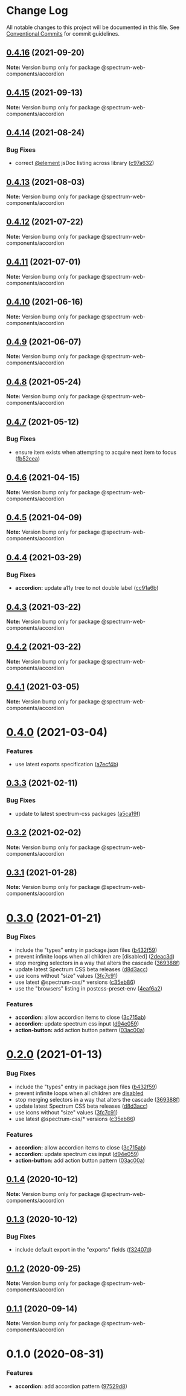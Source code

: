 # Change Log

All notable changes to this project will be documented in this file.
See [Conventional Commits](https://conventionalcommits.org) for commit guidelines.

## [0.4.16](https://github.com/adobe/spectrum-web-components/compare/@spectrum-web-components/accordion@0.4.15...@spectrum-web-components/accordion@0.4.16) (2021-09-20)

**Note:** Version bump only for package @spectrum-web-components/accordion

## [0.4.15](https://github.com/adobe/spectrum-web-components/compare/@spectrum-web-components/accordion@0.4.14...@spectrum-web-components/accordion@0.4.15) (2021-09-13)

**Note:** Version bump only for package @spectrum-web-components/accordion

## [0.4.14](https://github.com/adobe/spectrum-web-components/compare/@spectrum-web-components/accordion@0.4.13...@spectrum-web-components/accordion@0.4.14) (2021-08-24)

### Bug Fixes

-   correct [@element](https://github.com/element) jsDoc listing across library ([c97a632](https://github.com/adobe/spectrum-web-components/commit/c97a6320c16a2b3053637e22bca0d56ce0cd5ae5))

## [0.4.13](https://github.com/adobe/spectrum-web-components/compare/@spectrum-web-components/accordion@0.4.12...@spectrum-web-components/accordion@0.4.13) (2021-08-03)

**Note:** Version bump only for package @spectrum-web-components/accordion

## [0.4.12](https://github.com/adobe/spectrum-web-components/compare/@spectrum-web-components/accordion@0.4.11...@spectrum-web-components/accordion@0.4.12) (2021-07-22)

**Note:** Version bump only for package @spectrum-web-components/accordion

## [0.4.11](https://github.com/adobe/spectrum-web-components/compare/@spectrum-web-components/accordion@0.4.10...@spectrum-web-components/accordion@0.4.11) (2021-07-01)

**Note:** Version bump only for package @spectrum-web-components/accordion

## [0.4.10](https://github.com/adobe/spectrum-web-components/compare/@spectrum-web-components/accordion@0.4.9...@spectrum-web-components/accordion@0.4.10) (2021-06-16)

**Note:** Version bump only for package @spectrum-web-components/accordion

## [0.4.9](https://github.com/adobe/spectrum-web-components/compare/@spectrum-web-components/accordion@0.4.8...@spectrum-web-components/accordion@0.4.9) (2021-06-07)

**Note:** Version bump only for package @spectrum-web-components/accordion

## [0.4.8](https://github.com/adobe/spectrum-web-components/compare/@spectrum-web-components/accordion@0.4.7...@spectrum-web-components/accordion@0.4.8) (2021-05-24)

**Note:** Version bump only for package @spectrum-web-components/accordion

## [0.4.7](https://github.com/adobe/spectrum-web-components/compare/@spectrum-web-components/accordion@0.4.6...@spectrum-web-components/accordion@0.4.7) (2021-05-12)

### Bug Fixes

-   ensure item exists when attempting to acquire next item to focus ([fb52cea](https://github.com/adobe/spectrum-web-components/commit/fb52ceac75f76943788411b206fd39739ff66a54))

## [0.4.6](https://github.com/adobe/spectrum-web-components/compare/@spectrum-web-components/accordion@0.4.5...@spectrum-web-components/accordion@0.4.6) (2021-04-15)

**Note:** Version bump only for package @spectrum-web-components/accordion

## [0.4.5](https://github.com/adobe/spectrum-web-components/compare/@spectrum-web-components/accordion@0.4.4...@spectrum-web-components/accordion@0.4.5) (2021-04-09)

**Note:** Version bump only for package @spectrum-web-components/accordion

## [0.4.4](https://github.com/adobe/spectrum-web-components/compare/@spectrum-web-components/accordion@0.4.3...@spectrum-web-components/accordion@0.4.4) (2021-03-29)

### Bug Fixes

-   **accordion:** update a11y tree to not double label ([cc91a6b](https://github.com/adobe/spectrum-web-components/commit/cc91a6bc597582ef08a5d3cf1a329b9866b3cbf1))

## [0.4.3](https://github.com/adobe/spectrum-web-components/compare/@spectrum-web-components/accordion@0.4.2...@spectrum-web-components/accordion@0.4.3) (2021-03-22)

**Note:** Version bump only for package @spectrum-web-components/accordion

## [0.4.2](https://github.com/adobe/spectrum-web-components/compare/@spectrum-web-components/accordion@0.4.1...@spectrum-web-components/accordion@0.4.2) (2021-03-22)

**Note:** Version bump only for package @spectrum-web-components/accordion

## [0.4.1](https://github.com/adobe/spectrum-web-components/compare/@spectrum-web-components/accordion@0.4.0...@spectrum-web-components/accordion@0.4.1) (2021-03-05)

**Note:** Version bump only for package @spectrum-web-components/accordion

# [0.4.0](https://github.com/adobe/spectrum-web-components/compare/@spectrum-web-components/accordion@0.3.3...@spectrum-web-components/accordion@0.4.0) (2021-03-04)

### Features

-   use latest exports specification ([a7ecf4b](https://github.com/adobe/spectrum-web-components/commit/a7ecf4b6da7996f36a8a89f62cc2384709497008))

## [0.3.3](https://github.com/adobe/spectrum-web-components/compare/@spectrum-web-components/accordion@0.3.2...@spectrum-web-components/accordion@0.3.3) (2021-02-11)

### Bug Fixes

-   update to latest spectrum-css packages ([a5ca19f](https://github.com/adobe/spectrum-web-components/commit/a5ca19f67d5b3f0951667c4441d4d977bf1e0937))

## [0.3.2](https://github.com/adobe/spectrum-web-components/compare/@spectrum-web-components/accordion@0.3.1...@spectrum-web-components/accordion@0.3.2) (2021-02-02)

**Note:** Version bump only for package @spectrum-web-components/accordion

## [0.3.1](https://github.com/adobe/spectrum-web-components/compare/@spectrum-web-components/accordion@0.3.0...@spectrum-web-components/accordion@0.3.1) (2021-01-28)

**Note:** Version bump only for package @spectrum-web-components/accordion

# [0.3.0](https://github.com/adobe/spectrum-web-components/compare/@spectrum-web-components/accordion@0.1.4...@spectrum-web-components/accordion@0.3.0) (2021-01-21)

### Bug Fixes

-   include the "types" entry in package.json files ([b432f59](https://github.com/adobe/spectrum-web-components/commit/b432f5982b3b79f80af12f6d0312cbe2285e608b))
-   prevent infinite loops when all children are [disabled] ([2deac3d](https://github.com/adobe/spectrum-web-components/commit/2deac3d88ea7f2f27e74d60793e253952d0d765f))
-   stop merging selectors in a way that alters the cascade ([369388f](https://github.com/adobe/spectrum-web-components/commit/369388f8cc147543891087991c569f849ddb9b38))
-   update latest Spectrum CSS beta releases ([d8d3acc](https://github.com/adobe/spectrum-web-components/commit/d8d3acc86de31e58219db6ba2a9d045b83cbe103))
-   use icons without "size" values ([3fc7c91](https://github.com/adobe/spectrum-web-components/commit/3fc7c91713793a928082eae15fc3d9dec638a31a))
-   use latest @spectrum-css/\* versions ([c35eb86](https://github.com/adobe/spectrum-web-components/commit/c35eb86defd89a0c36b5ea186f6d40f20851b5e5))
-   use the "browsers" listing in postcss-preset-env ([4eaf6a2](https://github.com/adobe/spectrum-web-components/commit/4eaf6a28f7b5eaf60487841d264d6d804ae675ce))

### Features

-   **accordion:** allow accordion items to close ([3c715ab](https://github.com/adobe/spectrum-web-components/commit/3c715abc4038b1baeb2412613cc0acdd194c0e2d))
-   **accordion:** update spectrum css input ([d94e059](https://github.com/adobe/spectrum-web-components/commit/d94e059a8735405fedc5615bc9c66e4f71120e4d))
-   **action-button:** add action button pattern ([03ac00a](https://github.com/adobe/spectrum-web-components/commit/03ac00a710290e6a78340f206d88385a4f8ae8c2))

# [0.2.0](https://github.com/adobe/spectrum-web-components/compare/@spectrum-web-components/accordion@0.1.4...@spectrum-web-components/accordion@0.2.0) (2021-01-13)

### Bug Fixes

-   include the "types" entry in package.json files ([b432f59](https://github.com/adobe/spectrum-web-components/commit/b432f5982b3b79f80af12f6d0312cbe2285e608b))
-   prevent infinite loops when all children are [disabled](<[2deac3d](https://github.com/adobe/spectrum-web-components/commit/2deac3d88ea7f2f27e74d60793e253952d0d765f)>)
-   stop merging selectors in a way that alters the cascade ([369388f](https://github.com/adobe/spectrum-web-components/commit/369388f8cc147543891087991c569f849ddb9b38))
-   update latest Spectrum CSS beta releases ([d8d3acc](https://github.com/adobe/spectrum-web-components/commit/d8d3acc86de31e58219db6ba2a9d045b83cbe103))
-   use icons without "size" values ([3fc7c91](https://github.com/adobe/spectrum-web-components/commit/3fc7c91713793a928082eae15fc3d9dec638a31a))
-   use latest @spectrum-css/\* versions ([c35eb86](https://github.com/adobe/spectrum-web-components/commit/c35eb86defd89a0c36b5ea186f6d40f20851b5e5))

### Features

-   **accordion:** allow accordion items to close ([3c715ab](https://github.com/adobe/spectrum-web-components/commit/3c715abc4038b1baeb2412613cc0acdd194c0e2d))
-   **accordion:** update spectrum css input ([d94e059](https://github.com/adobe/spectrum-web-components/commit/d94e059a8735405fedc5615bc9c66e4f71120e4d))
-   **action-button:** add action button pattern ([03ac00a](https://github.com/adobe/spectrum-web-components/commit/03ac00a710290e6a78340f206d88385a4f8ae8c2))

## [0.1.4](https://github.com/adobe/spectrum-web-components/compare/@spectrum-web-components/accordion@0.1.3...@spectrum-web-components/accordion@0.1.4) (2020-10-12)

**Note:** Version bump only for package @spectrum-web-components/accordion

## [0.1.3](https://github.com/adobe/spectrum-web-components/compare/@spectrum-web-components/accordion@0.1.2...@spectrum-web-components/accordion@0.1.3) (2020-10-12)

### Bug Fixes

-   include default export in the "exports" fields ([f32407d](https://github.com/adobe/spectrum-web-components/commit/f32407d7bbfd18e72c35b6f27740549e79957858))

## [0.1.2](https://github.com/adobe/spectrum-web-components/compare/@spectrum-web-components/accordion@0.1.1...@spectrum-web-components/accordion@0.1.2) (2020-09-25)

**Note:** Version bump only for package @spectrum-web-components/accordion

## [0.1.1](https://github.com/adobe/spectrum-web-components/compare/@spectrum-web-components/accordion@0.1.0...@spectrum-web-components/accordion@0.1.1) (2020-09-14)

**Note:** Version bump only for package @spectrum-web-components/accordion

# 0.1.0 (2020-08-31)

### Features

-   **accordion:** add accordion pattern ([97529d8](https://github.com/adobe/spectrum-web-components/commit/97529d848eaa1ea4c0d0a7770f7c73927687256b))
